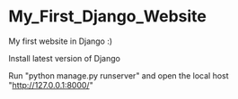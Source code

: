 # My_First_Django_Website
My first website in Django :)

Install latest version of Django

Run "python manage.py runserver" and open the local host "http://127.0.0.1:8000/"
